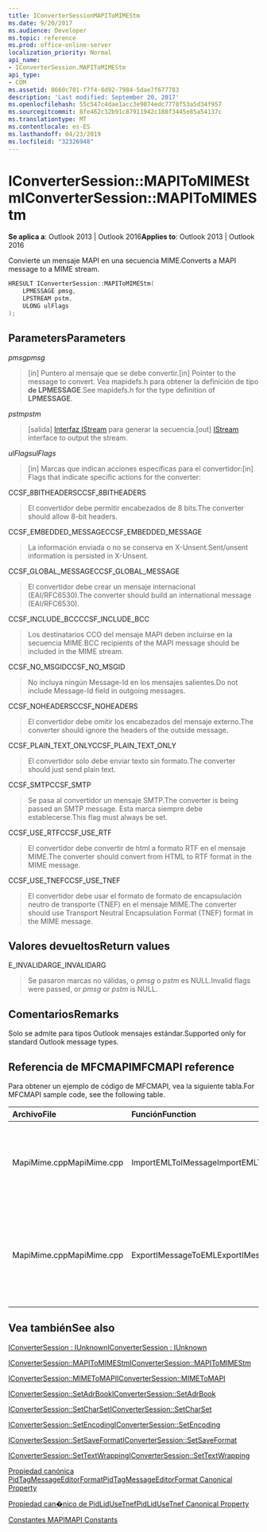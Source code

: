 ```yaml
---
title: IConverterSessionMAPIToMIMEStm
ms.date: 9/20/2017
ms.audience: Developer
ms.topic: reference
ms.prod: office-online-server
localization_priority: Normal
api_name:
- IConverterSession.MAPIToMIMEStm
api_type:
- COM
ms.assetid: 8660c701-f7f4-8d92-7984-5dae7f677783
description: 'Last modified: September 20, 2017'
ms.openlocfilehash: 55c547c4dae1acc3e9874edc7778f53a5d34f957
ms.sourcegitcommit: 8fe462c32b91c87911942c188f3445e85a54137c
ms.translationtype: MT
ms.contentlocale: es-ES
ms.lasthandoff: 04/23/2019
ms.locfileid: "32326948"
---
```

# <a name="iconvertersessionmapitomimestm"></a><span data-ttu-id="cf869-103">IConverterSession::MAPIToMIMEStm</span><span class="sxs-lookup"><span data-stu-id="cf869-103">IConverterSession::MAPIToMIMEStm</span></span>
 
  
<span data-ttu-id="cf869-104">**Se aplica a**: Outlook 2013 | Outlook 2016</span><span class="sxs-lookup"><span data-stu-id="cf869-104">**Applies to**: Outlook 2013 | Outlook 2016</span></span> 
  
<span data-ttu-id="cf869-105">Convierte un mensaje MAPI en una secuencia MIME.</span><span class="sxs-lookup"><span data-stu-id="cf869-105">Converts a MAPI message to a MIME stream.</span></span>
  
```cpp
HRESULT IConverterSession::MAPIToMIMEStm( 
    LPMESSAGE pmsg, 
    LPSTREAM pstm, 
    ULONG ulFlags 
);
```

## <a name="parameters"></a><span data-ttu-id="cf869-106">Parameters</span><span class="sxs-lookup"><span data-stu-id="cf869-106">Parameters</span></span>

 <span data-ttu-id="cf869-107">_pmsg_</span><span class="sxs-lookup"><span data-stu-id="cf869-107">_pmsg_</span></span>
  
> <span data-ttu-id="cf869-108">[in] Puntero al mensaje que se debe convertir.</span><span class="sxs-lookup"><span data-stu-id="cf869-108">[in] Pointer to the message to convert.</span></span> <span data-ttu-id="cf869-109">Vea mapidefs.h para obtener la definición de tipo **de LPMESSAGE**.</span><span class="sxs-lookup"><span data-stu-id="cf869-109">See mapidefs.h for the type definition of **LPMESSAGE**.</span></span>
    
 <span data-ttu-id="cf869-110">_pstm_</span><span class="sxs-lookup"><span data-stu-id="cf869-110">_pstm_</span></span>
  
> <span data-ttu-id="cf869-111">[salida] [Interfaz IStream](https://msdn.microsoft.com/library/aa380034%28VS.85%29.aspx) para generar la secuencia.</span><span class="sxs-lookup"><span data-stu-id="cf869-111">[out] [IStream](https://msdn.microsoft.com/library/aa380034%28VS.85%29.aspx) interface to output the stream.</span></span> 
    
 <span data-ttu-id="cf869-112">_ulFlags_</span><span class="sxs-lookup"><span data-stu-id="cf869-112">_ulFlags_</span></span>
  
>  <span data-ttu-id="cf869-113">[in] Marcas que indican acciones específicas para el convertidor:</span><span class="sxs-lookup"><span data-stu-id="cf869-113">[in] Flags that indicate specific actions for the converter:</span></span> 
    
<span data-ttu-id="cf869-114">CCSF_8BITHEADERS</span><span class="sxs-lookup"><span data-stu-id="cf869-114">CCSF_8BITHEADERS</span></span>
  
> <span data-ttu-id="cf869-115">El convertidor debe permitir encabezados de 8 bits.</span><span class="sxs-lookup"><span data-stu-id="cf869-115">The converter should allow 8-bit headers.</span></span>
    
<span data-ttu-id="cf869-116">CCSF_EMBEDDED_MESSAGE</span><span class="sxs-lookup"><span data-stu-id="cf869-116">CCSF_EMBEDDED_MESSAGE</span></span>
  
> <span data-ttu-id="cf869-117">La información enviada o no se conserva en X-Unsent.</span><span class="sxs-lookup"><span data-stu-id="cf869-117">Sent/unsent information is persisted in X-Unsent.</span></span>
    
<span data-ttu-id="cf869-118">CCSF_GLOBAL_MESSAGE</span><span class="sxs-lookup"><span data-stu-id="cf869-118">CCSF_GLOBAL_MESSAGE</span></span>
  
> <span data-ttu-id="cf869-119">El convertidor debe crear un mensaje internacional (EAI/RFC6530).</span><span class="sxs-lookup"><span data-stu-id="cf869-119">The converter should build an international message (EAI/RFC6530).</span></span>
    
<span data-ttu-id="cf869-120">CCSF_INCLUDE_BCC</span><span class="sxs-lookup"><span data-stu-id="cf869-120">CCSF_INCLUDE_BCC</span></span>
  
> <span data-ttu-id="cf869-121">Los destinatarios CCO del mensaje MAPI deben incluirse en la secuencia MIME.</span><span class="sxs-lookup"><span data-stu-id="cf869-121">BCC recipients of the MAPI message should be included in the MIME stream.</span></span>
    
<span data-ttu-id="cf869-122">CCSF_NO_MSGID</span><span class="sxs-lookup"><span data-stu-id="cf869-122">CCSF_NO_MSGID</span></span>
  
> <span data-ttu-id="cf869-123">No incluya ningún Message-Id en los mensajes salientes.</span><span class="sxs-lookup"><span data-stu-id="cf869-123">Do not include Message-Id field in outgoing messages.</span></span>
    
<span data-ttu-id="cf869-124">CCSF_NOHEADERS</span><span class="sxs-lookup"><span data-stu-id="cf869-124">CCSF_NOHEADERS</span></span>
  
> <span data-ttu-id="cf869-125">El convertidor debe omitir los encabezados del mensaje externo.</span><span class="sxs-lookup"><span data-stu-id="cf869-125">The converter should ignore the headers of the outside message.</span></span>
    
<span data-ttu-id="cf869-126">CCSF_PLAIN_TEXT_ONLY</span><span class="sxs-lookup"><span data-stu-id="cf869-126">CCSF_PLAIN_TEXT_ONLY</span></span>
  
> <span data-ttu-id="cf869-127">El convertidor solo debe enviar texto sin formato.</span><span class="sxs-lookup"><span data-stu-id="cf869-127">The converter should just send plain text.</span></span>
    
<span data-ttu-id="cf869-128">CCSF_SMTP</span><span class="sxs-lookup"><span data-stu-id="cf869-128">CCSF_SMTP</span></span>
  
> <span data-ttu-id="cf869-129">Se pasa al convertidor un mensaje SMTP.</span><span class="sxs-lookup"><span data-stu-id="cf869-129">The converter is being passed an SMTP message.</span></span> <span data-ttu-id="cf869-130">Esta marca siempre debe establecerse.</span><span class="sxs-lookup"><span data-stu-id="cf869-130">This flag must always be set.</span></span>
    
<span data-ttu-id="cf869-131">CCSF_USE_RTF</span><span class="sxs-lookup"><span data-stu-id="cf869-131">CCSF_USE_RTF</span></span>
  
> <span data-ttu-id="cf869-132">El convertidor debe convertir de html a formato RTF en el mensaje MIME.</span><span class="sxs-lookup"><span data-stu-id="cf869-132">The converter should convert from HTML to RTF format in the MIME message.</span></span>
    
<span data-ttu-id="cf869-133">CCSF_USE_TNEF</span><span class="sxs-lookup"><span data-stu-id="cf869-133">CCSF_USE_TNEF</span></span>
  
> <span data-ttu-id="cf869-134">El convertidor debe usar el formato de formato de encapsulación neutro de transporte (TNEF) en el mensaje MIME.</span><span class="sxs-lookup"><span data-stu-id="cf869-134">The converter should use Transport Neutral Encapsulation Format (TNEF) format in the MIME message.</span></span>
    
## <a name="return-values"></a><span data-ttu-id="cf869-135">Valores devueltos</span><span class="sxs-lookup"><span data-stu-id="cf869-135">Return values</span></span>

<span data-ttu-id="cf869-136">E_INVALIDARG</span><span class="sxs-lookup"><span data-stu-id="cf869-136">E_INVALIDARG</span></span>
  
> <span data-ttu-id="cf869-137">Se pasaron marcas no válidas, o  *pmsg*  o  *pstm*  es NULL.</span><span class="sxs-lookup"><span data-stu-id="cf869-137">Invalid flags were passed, or  *pmsg*  or  *pstm*  is NULL.</span></span> 
    
## <a name="remarks"></a><span data-ttu-id="cf869-138">Comentarios</span><span class="sxs-lookup"><span data-stu-id="cf869-138">Remarks</span></span>

<span data-ttu-id="cf869-139">Solo se admite para tipos Outlook mensajes estándar.</span><span class="sxs-lookup"><span data-stu-id="cf869-139">Supported only for standard Outlook message types.</span></span>
  
## <a name="mfcmapi-reference"></a><span data-ttu-id="cf869-140">Referencia de MFCMAPI</span><span class="sxs-lookup"><span data-stu-id="cf869-140">MFCMAPI reference</span></span>

<span data-ttu-id="cf869-141">Para obtener un ejemplo de código de MFCMAPI, vea la siguiente tabla.</span><span class="sxs-lookup"><span data-stu-id="cf869-141">For MFCMAPI sample code, see the following table.</span></span>
  
|<span data-ttu-id="cf869-142">**Archivo**</span><span class="sxs-lookup"><span data-stu-id="cf869-142">**File**</span></span>|<span data-ttu-id="cf869-143">**Función**</span><span class="sxs-lookup"><span data-stu-id="cf869-143">**Function**</span></span>|<span data-ttu-id="cf869-144">**Comentario**</span><span class="sxs-lookup"><span data-stu-id="cf869-144">**Comment**</span></span>|
|:-----|:-----|:-----|
|<span data-ttu-id="cf869-145">MapiMime.cpp</span><span class="sxs-lookup"><span data-stu-id="cf869-145">MapiMime.cpp</span></span>  <br/> |<span data-ttu-id="cf869-146">ImportEMLToIMessage</span><span class="sxs-lookup"><span data-stu-id="cf869-146">ImportEMLToIMessage</span></span>  <br/> |<span data-ttu-id="cf869-147">MFCMAPI usa MimeToMAPI para convertir un archivo EML en un mensaje MAPI.</span><span class="sxs-lookup"><span data-stu-id="cf869-147">MFCMAPI uses MimeToMAPI to convert an EML file to a MAPI message.</span></span>  <br/> |
|<span data-ttu-id="cf869-148">MapiMime.cpp</span><span class="sxs-lookup"><span data-stu-id="cf869-148">MapiMime.cpp</span></span>  <br/> |<span data-ttu-id="cf869-149">ExportIMessageToEML</span><span class="sxs-lookup"><span data-stu-id="cf869-149">ExportIMessageToEML</span></span>  <br/> |<span data-ttu-id="cf869-150">MFCMAPI usa MAPIToMIMEStm para convertir un mensaje MAPI en un archivo EML.</span><span class="sxs-lookup"><span data-stu-id="cf869-150">MFCMAPI uses MAPIToMIMEStm to convert a MAPI message to an EML file.</span></span>  <br/> |
   
## <a name="see-also"></a><span data-ttu-id="cf869-151">Vea también</span><span class="sxs-lookup"><span data-stu-id="cf869-151">See also</span></span>



[<span data-ttu-id="cf869-152">IConverterSession : IUnknown</span><span class="sxs-lookup"><span data-stu-id="cf869-152">IConverterSession : IUnknown</span></span>](iconvertersessioniunknown.md)
  
[<span data-ttu-id="cf869-153">IConverterSession::MAPIToMIMEStm</span><span class="sxs-lookup"><span data-stu-id="cf869-153">IConverterSession::MAPIToMIMEStm</span></span>](iconvertersession-mapitomimestm.md)
  
[<span data-ttu-id="cf869-154">IConverterSession::MIMEToMAPI</span><span class="sxs-lookup"><span data-stu-id="cf869-154">IConverterSession::MIMEToMAPI</span></span>](iconvertersession-mimetomapi.md)
  
[<span data-ttu-id="cf869-155">IConverterSession::SetAdrBook</span><span class="sxs-lookup"><span data-stu-id="cf869-155">IConverterSession::SetAdrBook</span></span>](iconvertersession-setadrbook.md)
  
[<span data-ttu-id="cf869-156">IConverterSession::SetCharSet</span><span class="sxs-lookup"><span data-stu-id="cf869-156">IConverterSession::SetCharSet</span></span>](iconvertersession-setcharset.md)
  
[<span data-ttu-id="cf869-157">IConverterSession::SetEncoding</span><span class="sxs-lookup"><span data-stu-id="cf869-157">IConverterSession::SetEncoding</span></span>](iconvertersession-setencoding.md)
  
[<span data-ttu-id="cf869-158">IConverterSession::SetSaveFormat</span><span class="sxs-lookup"><span data-stu-id="cf869-158">IConverterSession::SetSaveFormat</span></span>](iconvertersession-setsaveformat.md)
  
[<span data-ttu-id="cf869-159">IConverterSession::SetTextWrapping</span><span class="sxs-lookup"><span data-stu-id="cf869-159">IConverterSession::SetTextWrapping</span></span>](iconvertersession-settextwrapping.md)
  
[<span data-ttu-id="cf869-160">Propiedad canónica PidTagMessageEditorFormat</span><span class="sxs-lookup"><span data-stu-id="cf869-160">PidTagMessageEditorFormat Canonical Property</span></span>](pidtagmessageeditorformat-canonical-property.md)
  
[<span data-ttu-id="cf869-161">Propiedad can�nico de PidLidUseTnef</span><span class="sxs-lookup"><span data-stu-id="cf869-161">PidLidUseTnef Canonical Property</span></span>](pidlidusetnef-canonical-property.md)


[<span data-ttu-id="cf869-162">Constantes MAPI</span><span class="sxs-lookup"><span data-stu-id="cf869-162">MAPI Constants</span></span>](mapi-constants.md)

